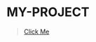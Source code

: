 # MY-PROJECT
><a href="https://utkarsh-d72.github.io/MY-PROJECT/Json api table/index.html">Click Me</a> 
